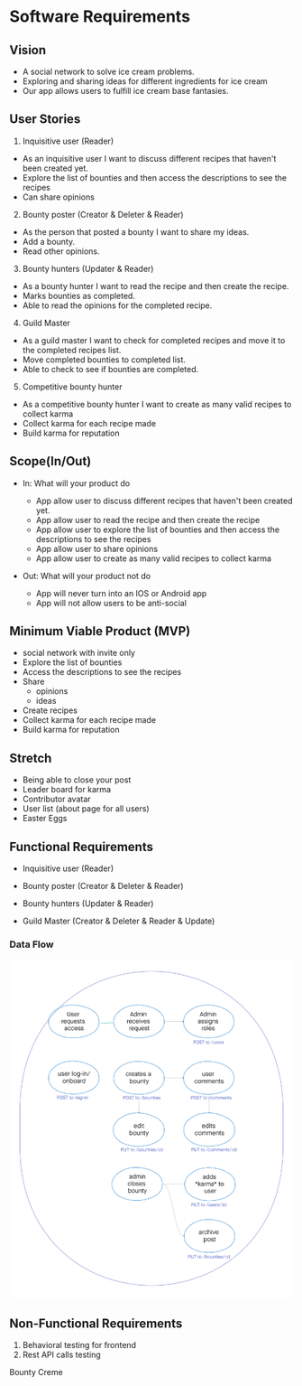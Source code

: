 # Software Requirements

## Vision
- A social network to solve ice cream problems.
- Exploring and sharing ideas for different ingredients for ice cream
- Our app allows users to fulfill ice cream base fantasies.

## User Stories
1. Inquisitive user (Reader)

  - As an inquisitive user I want to discuss different recipes that haven't been created yet.
  - Explore the list of bounties and then access the descriptions to see the recipes
  - Can share opinions

2. Bounty poster (Creator & Deleter & Reader)

  - As the person that posted a bounty I want to share my ideas.
  - Add a bounty.
  - Read other opinions.

3. Bounty hunters (Updater & Reader)

  - As a bounty hunter I want to read the recipe and then create the recipe.
  - Marks bounties as completed.
  - Able to read the opinions for the completed recipe.

4.  Guild Master

  - As a guild master I want to check for completed recipes and move it to the completed recipes list.
  - Move completed bounties to completed list.
  - Able to check to see if bounties are completed.

5. Competitive bounty hunter

  - As a competitive bounty hunter I want to create as many valid recipes to collect karma
  - Collect karma for each recipe made
  - Build karma for reputation

## Scope(In/Out)
- In: What will your product do
  - App allow user to discuss different recipes that haven't been created yet.
  - App allow user to read the recipe and then create the recipe
  - App allow user to explore the list of bounties and then access the descriptions to see the recipes
  - App allow user to share opinions
  - App allow user to create as many valid recipes to collect karma 

- Out: What will your product not do
  - App will never turn into an IOS or Android app
  - App will not allow users to be anti-social

## Minimum Viable Product (MVP)
- social network with invite only
- Explore the list of bounties 
- Access the descriptions to see the recipes
- Share 
  - opinions
  - ideas
- Create recipes
- Collect karma for each recipe made
- Build karma for reputation

## Stretch
- Being able to close your post
- Leader board for karma
- Contributor avatar
- User list (about page for all users)
- Easter Eggs

## Functional Requirements
- Inquisitive user (Reader)

- Bounty poster (Creator & Deleter & Reader)

- Bounty hunters (Updater & Reader)

- Guild Master (Creator & Deleter & Reader & Update)

### Data Flow
![Data Flow UML](assets/dataflow.png)

## Non-Functional Requirements

1. Behavioral testing for frontend
2. Rest API calls testing


Bounty Creme
